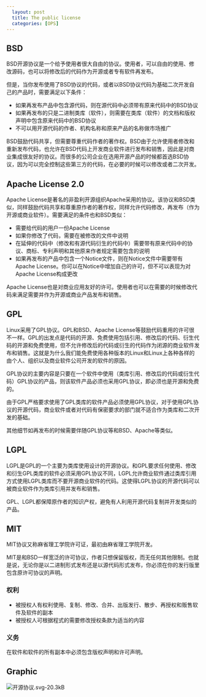 ```yaml
---
  layout: post
  title: The public license
  categories: [OPS]
---
```


## BSD

BSD开源协议是一个给予使用者很大自由的协议。使用者，可以自由的使用、修改源码，也可以将修改后的代码作为开源或者专有软件再发布。

但是，当你发布使用了BSD协议的代码，或者以BSD协议代码为基础二次开发自己的产品时，需要满足以下条件：

> 
- 如果再发布产品中包含源代码，则在源代码中必须带有原来代码中的BSD协议
- 如果再发布的只是二进制类库（软件），则需要在类库（软件）的文档和版权声明中包含原来代码中的BSD协议
- 不可以用开源代码的作者、机构名称和原来产品的名称做市场推广

BSD鼓励代码共享，但需要尊重代码作者的著作权。BSD由于允许使用者修改和重新发布代码，也允许在BSD代码上开发商业软件进行发布和销售，因此是对商业集成很友好的协议。而很多的公司企业在选用开源产品的时候都首选BSD协议，因为可以完全控制这些第三方的代码，在必要的时候可以修改或者二次开发。

## Apache License 2.0

Apache License是著名的非盈利开源组织Apache采用的协议。该协议和BSD类似，同样鼓励代码共享和尊重原作者的著作权，同样允许代码修改，再发布（作为开源或商业软件）。需要满足的条件也和BSD类似：

> 
-  需要给代码的用户一份Apache License
-  如果你修改了代码，需要在被修改的文件中说明
-  在延伸的代码中（修改和有源代码衍生的代码中）需要带有原来代码中的协议、商标、专利声明和其他原来作者规定需要包含的说明
-  如果再发布的产品中包含一个Notice文件，则在Notice文件中需要带有Apache License。你可以在Notice中增加自己的许可，但不可以表现为对Apache License构成更改

Apache License也是对商业应用友好的许可。使用者也可以在需要的时候修改代码来满足需要并作为开源或商业产品发布和销售。

## GPL

Linux采用了GPL协议。GPL和BSD、Apache License等鼓励代码重用的许可很不一样。GPL的出发点是代码的开源、免费使用包括引用、修改后的代码、衍生代码的开源和免费使用，但不允许修改后的代码或衍生的代码作为闭源的商业软件发布和销售。这就是为什么我们能免费使用各种版本的Linux和Linux上各种各样的由个人、组织以及商业软件公司开发的软件的原因。

GPL协议的主要内容是只要在一个软件中使用（类库引用、修改后的代码或衍生代码）GPL协议的产品，则该软件产品必须也采用GPL协议，即必须也是开源和免费的。

由于GPL严格要求使用了GPL类库的软件产品必须使用GPL协议，对于使用GPL协议的开源代码，商业软件或者对代码有保密要求的部门就不适合作为类库和二次开发的基础。

其他细节如再发布的时候需要伴随GPL协议等和BSD、Apache等类似。

## LGPL

LGPL是GPL的一个主要为类库使用设计的开源协议。和GPL要求任何使用、修改和衍生GPL类库的软件必须采用GPL协议不同，LGPL允许商业软件通过类库引用方式使用LGPL类库而不要开源商业软件的代码。这使得LGPL协议的开源代码可以被商业软件作为类库引用并发布和销售。

GPL、LGPL都保障原作者的知识产权，避免有人利用开源代码复制并开发类似的产品。

## MIT

MIT协议又称麻省理工学院许可证，最初由麻省理工学院开发。

MIT是和BSD一样宽泛的许可协议，作者只想保留版权，而无任何其他限制。也就是说，无论你是以二进制形式发布还是以源代码形式发布，你必须在你的发行版里包含原许可协议的声明。

### 权利

> 
- 被授权人有权利使用、复制、修改、合并、出版发行、散步、再授权和贩售软件及软件的副本
- 被授权人可根据程式的需要修改授权条款为适当的内容

### 义务

在软件和软件的所有副本中必须包含版权声明和许可声明。

## Graphic

![开源协议.svg-20.3kB][1]

  [1]: http://static.zybuluo.com/wongjorie/8u8yqbo07sxg89chxeta006y/%E5%BC%80%E6%BA%90%E5%8D%8F%E8%AE%AE.svg

